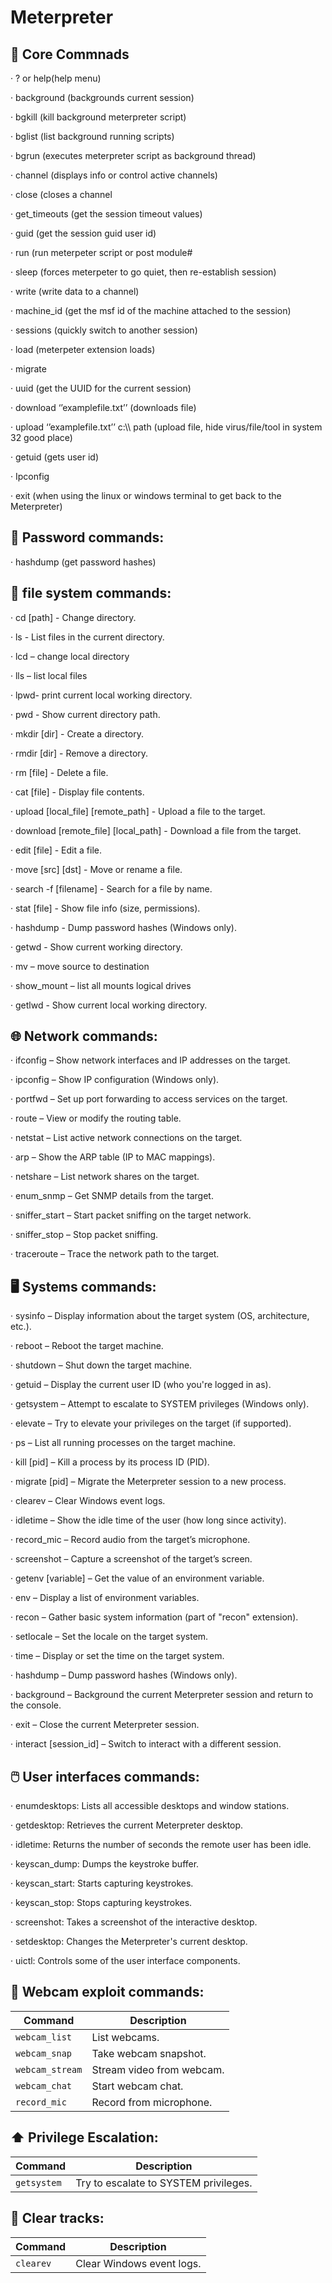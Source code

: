 # Meterpreter

## 🔧 Core Commnads

·         ? or help(help menu)

·         background (backgrounds current session)

·         bgkill (kill background meterpreter script)

·         bglist (list background running scripts)

·         bgrun (executes meterpreter script as background thread)

·         channel (displays info or control active channels)

·         close (closes a channel

·         get\_timeouts (get the session timeout values)

·         guid (get the session guid user id)

·         run (run meterpeter script or post module#

·         sleep (forces meterpeter to go quiet, then re-establish session)

·         write (write data to a channel)

·         machine\_id (get the msf id of the machine attached to the session)

·         sessions (quickly switch to another session)

·         load (meterpeter extension loads)

·         migrate

·         uuid (get the UUID for the current session)

·         download ‘’examplefile.txt’’ (downloads file)

·         upload ‘’examplefile.txt’’ c:\\\ path (upload file, hide virus/file/tool in system 32 good place)

·         getuid (gets user id)

·         Ipconfig

·         exit (when using the linux or windows terminal to get back to the Meterpreter)

## 🔐 Password commands:

·         hashdump (get password hashes)

## 📁 file system commands:

·         cd \[path] - Change directory.

·         ls - List files in the current directory.

·         lcd – change local directory

·         lls – list local files

·         lpwd- print current local working directory.

·         pwd - Show current directory path.

·         mkdir \[dir] - Create a directory.

·         rmdir \[dir] - Remove a directory.

·         rm \[file] - Delete a file.

·         cat \[file] - Display file contents.

·         upload \[local\_file] \[remote\_path] - Upload a file to the target.

·         download \[remote\_file] \[local\_path] - Download a file from the target.

·         edit \[file] - Edit a file.

·         move \[src] \[dst] - Move or rename a file.

·         search -f \[filename] - Search for a file by name.

·         stat \[file] - Show file info (size, permissions).

·         hashdump - Dump password hashes (Windows only).

·         getwd - Show current working directory.

·         mv – move source to destination

·         show\_mount – list all mounts logical drives

·         getlwd - Show current local working directory.

## 🌐 Network commands:

·         ifconfig – Show network interfaces and IP addresses on the target.

·         ipconfig – Show IP configuration (Windows only).

·         portfwd – Set up port forwarding to access services on the target.

·         route – View or modify the routing table.

·         netstat – List active network connections on the target.

·         arp – Show the ARP table (IP to MAC mappings).

·         netshare – List network shares on the target.

·         enum\_snmp – Get SNMP details from the target.

·         sniffer\_start – Start packet sniffing on the target network.

·         sniffer\_stop – Stop packet sniffing.

·         traceroute – Trace the network path to the target.

## 🖥️ Systems commands:

·         sysinfo – Display information about the target system (OS, architecture, etc.).

·         reboot – Reboot the target machine.

·         shutdown – Shut down the target machine.

·         getuid – Display the current user ID (who you're logged in as).

·         getsystem – Attempt to escalate to SYSTEM privileges (Windows only).

·         elevate – Try to elevate your privileges on the target (if supported).

·         ps – List all running processes on the target machine.

·         kill \[pid] – Kill a process by its process ID (PID).

·         migrate \[pid] – Migrate the Meterpreter session to a new process.

·         clearev – Clear Windows event logs.

·         idletime – Show the idle time of the user (how long since activity).

·         record\_mic – Record audio from the target’s microphone.

·         screenshot – Capture a screenshot of the target’s screen.

·         getenv \[variable] – Get the value of an environment variable.

·         env – Display a list of environment variables.

·         recon – Gather basic system information (part of "recon" extension).

·         setlocale – Set the locale on the target system.

·         time – Display or set the time on the target system.

·         hashdump – Dump password hashes (Windows only).

·         background – Background the current Meterpreter session and return to the console.

·         exit – Close the current Meterpreter session.

·         interact \[session\_id] – Switch to interact with a different session.

## 🖱️ User interfaces commands:

·         enumdesktops: Lists all accessible desktops and window stations.

·         getdesktop: Retrieves the current Meterpreter desktop.

·         idletime: Returns the number of seconds the remote user has been idle.

·         keyscan\_dump: Dumps the keystroke buffer.

·         keyscan\_start: Starts capturing keystrokes.

·         keyscan\_stop: Stops capturing keystrokes.

·         screenshot: Takes a screenshot of the interactive desktop.

·         setdesktop: Changes the Meterpreter's current desktop.

·         uictl: Controls some of the user interface components.

&#x20;

## 📸 Webcam exploit commands:

| Command         | Description               |
| --------------- | ------------------------- |
| `webcam_list`   | List webcams.             |
| `webcam_snap`   | Take webcam snapshot.     |
| `webcam_stream` | Stream video from webcam. |
| `webcam_chat`   | Start webcam chat.        |
| `record_mic`    | Record from microphone.   |

## ⬆️ Privilege Escalation:

| Command     | Description                           |
| ----------- | ------------------------------------- |
| `getsystem` | Try to escalate to SYSTEM privileges. |

## &#x20;🧹 Clear tracks:

| Command   | Description               |
| --------- | ------------------------- |
| `clearev` | Clear Windows event logs. |
